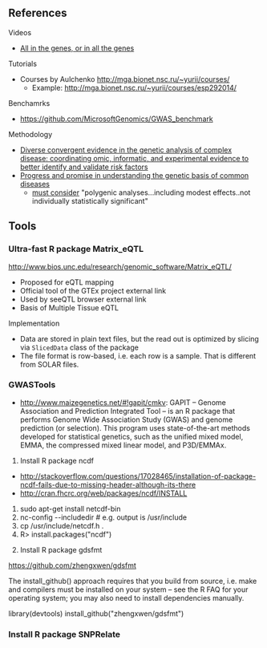 ## References

Videos

* [All in the genes, or in all the genes](http://www.lshtm.ac.uk/newsevents/multimedia/inaugurallectures/2015/all_in_genes_lecture.html)

Tutorials

* Courses by Aulchenko http://mga.bionet.nsc.ru/~yurii/courses/
  * Example: http://mga.bionet.nsc.ru/~yurii/courses/esp292014/

Benchamrks

* https://github.com/MicrosoftGenomics/GWAS_benchmark

Methodology

* [Diverse convergent evidence in the genetic analysis of complex disease: coordinating omic, informatic, and experimental evidence to better identify and validate risk factors](http://www.biodatamining.org/content/7/1/10)
* [Progress and promise in understanding the genetic basis of common diseases](http://www.ncbi.nlm.nih.gov/pubmed/26702037)
  * [must consider](https://twitter.com/moorejh/status/681493073600233472)  "polygenic analyses...including modest effects..not individually statistically significant"

## Tools

### Ultra-fast R package Matrix_eQTL

http://www.bios.unc.edu/research/genomic_software/Matrix_eQTL/

* Proposed for eQTL mapping
* Official tool of the GTEx project external link 
* Used by seeQTL browser external link
* Basis of Multiple Tissue eQTL

Implementation

* Data are stored in plain text files, but the read out is optimized by slicing via `SlicedData` class of the package
* The file format is row-based, i.e. each row is a sample. That is different from SOLAR files.


### GWASTools

* http://www.maizegenetics.net/#!gapit/cmkv: GAPIT – Genome Association and Prediction Integrated Tool – is an R package that performs Genome Wide Association Study (GWAS) and genome prediction (or selection). This program uses state-of-the-art methods developed for statistical genetics, such as the unified mixed model, EMMA, the compressed mixed linear model, and P3D/EMMAx.
 
1) Install R package ncdf

* http://stackoverflow.com/questions/17028465/installation-of-package-ncdf-fails-due-to-missing-header-although-its-there
* http://cran.fhcrc.org/web/packages/ncdf/INSTALL

1. sudo apt-get install netcdf-bin
2. nc-config --includedir # e.g. output is /usr/include
3. cp /usr/include/netcdf.h .
4. R> install.packages("ncdf")


2) Install R package gdsfmt

https://github.com/zhengxwen/gdsfmt

The install_github() approach requires that you build from source, i.e. make and compilers must be installed on your system – see the R FAQ for your operating system; you may also need to install dependencies manually.

library(devtools)
install_github("zhengxwen/gdsfmt")

### Install R package SNPRelate
